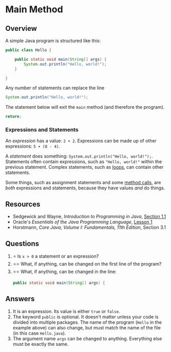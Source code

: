 # Main Method
## Overview
A simple Java program is structured like this:
```java
public class Hello {

    public static void main(String[] args) {
        System.out.println("Hello, world!");
    }

}
```
Any number of statements can replace the line
```java
System.out.println("Hello, world!");
```

The statement below will exit the `main` method (and therefore the program).
```java
return;
```
### Expressions and Statements
An *expression* has a value: `2 + 2`. Expressions can be made up of other expressions: `5 + (8 - 4)`.

A *statement* does something: `System.out.println("Hello, world!");`. Statements often contain expressions, such as `"Hello, world!"` within the previous statement. Complex statements, such as [loops](loops.md), can contain other statements.

Some things, such as assignment statements and some [method calls](functional_decomposition.md#calling-methods), are *both* expressions and statements, because they have values *and* do things.

## Resources
- Sedgewick and Wayne, *Introduction to Programming in Java*, [Section 1.1](https://introcs.cs.princeton.edu/java/11hello/)
- Oracle's *Essentials of the Java Programming Language*, [Lesson 1](https://www.oracle.com/technetwork/java/compile-136656.html)
- Horstmann, *Core Java, Volume I: Fundamentals, 11th Edition*, Section 3.1
## Questions
1. :star: Is `x > 0` a statement or an expression?
1. :star::star: What, if anything, can be changed on the first line of the program?
1. :star::star: What, if anything, can be changed in the line:
    ```java
    public static void main(String[] args) {
    ```
## Answers
1. It is an expression. Its value is either `true` or `false`.
1. The keyword `public` is optional. It doesn't matter unless your code is divided into multiple packages. The name of the program (`Hello` in the example above) can also change, but must match the name of the file (in this case `Hello.java`).
1. The argument name `args` can be changed to anything. Everything else must be exactly the same.

